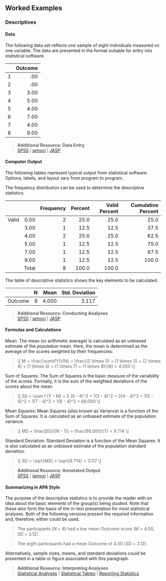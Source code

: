 ## Worked Examples

### Descriptives

#### Data

The following data set reflects one sample of eight individuals measured on one variable. The data are presented in the format suitable for entry into statistical software.

|     | Outcome |
|-----|--------:|
| 1   | .00     |
| 2   | .00     |
| 3   | 3.00    |
| 4   | 5.00    |
| 5   | 4.00    |
| 6   | 7.00    |
| 7   | 4.00    |
| 8   | 9.00    |

> **Additional Resource: Data Entry**  
[SPSS](../SPSS/using-software/onesampledata.md) | 
[jamovi](../jamovi/using-software/onesampledata.md) | 
[JASP](../JASP/using-software/onesampledata.md)

#### Computer Output

The following tables represent typical output from statistical software. Options, labels, and layout vary from program to program.

The frequency distribution can be used to determine the descriptive statistics.

|     |   | Frequency | Percent | Valid Percent | Cumulative Percent |
|:------|----------:|--------:|--------------:|-------------------:|------:|
| Valid | 0.00      | 2       | 25.0          | 25.0               | 25.0  |
|       | 3.00      | 1       | 12.5          | 12.5               | 37.5  |
|       | 4.00      | 2       | 25.0          | 25.0               | 62.5  |
|       | 5.00      | 1       | 12.5          | 12.5               | 75.0  |
|       | 7.00      | 1       | 12.5          | 12.5               | 87.5  |
|       | 9.00      | 1       | 12.5          | 12.5               | 100.0 |
|       | Total     | 8       | 100.0         | 100.0              |       |

The table of descriptive statistics shows the key elements to be calculated.

|         | N   | Mean  | Std. Deviation |
|:--------|----:|------:|---------------:|
| Outcome |   8 | 4.000 |          3.117 |

> **Additional Resource: Conducting Analyses**   
[SPSS](../SPSS/using-software/descriptives.md) | 
[jamovi](../jamovi/using-software/descriptives.md) | 
[JASP](../JASP/using-software/descriptives.md)

#### Formulas and Calculations

Mean: The mean (or arithmetic average) is calculated as an unbiased estimate of the population mean. Here, the mean is determined as the average of the scores weighted by their frequencies:

> \\[ M = \frac{\sum(fY)}{N} = \frac{(2 \times 0) + (1 \times 3) + (2 \times 4) + (1 \times 5) + (1 \times 7) + (1 \times 8)}{8} = 4.000 \\]

Sum of Squares: The Sum of Squares is the basic measure of the variability of the scores. Formally, it is the sum of the weighted deviations of the scores about the mean.

> \\[ SS = \sum f (Y - M) = 2 (0 - 4)^2 + 1(3 - 4)^2 + 2(4 - 4)^2 + 1(5 - 4)^2 + 1(7 - 4)^2 + 1(8 - 4)^2 = 68.000 \\]

Mean Squares: Mean Squares (also known as Variance) is a function of the Sum of Squares. It is calculated as an unbiased estimate of the population variance.

> \\[ MS = \frac{SS}{(N - 1)} = \frac{68.000}{7} = 9.714 \\]

Standard Deviation: Standard Deviation is a function of the Mean Squares. It is also calculated as an unbiased estimate of the population standard deviation.

> \\[ SD = \sqrt{MS} = \sqrt{9.714} = 3.117 \\]

> **Additional Resource: Annotated Output**  
[SPSS](../SPSS/annotated-output/) | 
[jamovi](../jamovi/annotated-output/) | 
[JASP](../JASP/annotated-output/)

#### Summarizing in APA Style

The purpose of the descriptive statistics is to provide the reader with an idea about the basic elements of the group(s) being studied. Note that these also form the basis of the in-text presentation for most statistical analyses. Both of the following versions present the required information and, therefore, either could be used.

> The participants (*N* = 8) had a low mean Outcome score (*M* = 4.00, *SD* = 3.12).

> The eight participants had a mean Outcome of 4.00 (*SD* = 3.12).

Alternatively, sample sizes, means, and standard deviations could be presented in a table or figure associated with this paragraph.

> **Additional Resource: Interpreting Analyses**   
[Statistical Analyses](../Methods/statistical-analyses/) | 
[Statistical Tables](../Methods/statistical-tables/) | 
[Reporting Statistics](../Methods/reporting-statistics/)
